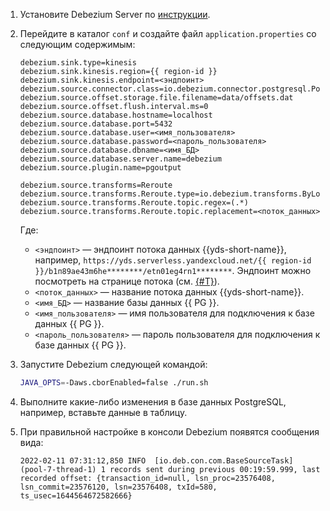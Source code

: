 1. Установите Debezium Server по [инструкции](https://debezium.io/documentation/reference/stable/operations/debezium-server.html).
1. Перейдите в каталог `conf` и создайте файл `application.properties` со следующим содержимым:

    ```text
    debezium.sink.type=kinesis
    debezium.sink.kinesis.region={{ region-id }}
    debezium.sink.kinesis.endpoint=<эндпоинт>
    debezium.source.connector.class=io.debezium.connector.postgresql.PostgresConnector
    debezium.source.offset.storage.file.filename=data/offsets.dat
    debezium.source.offset.flush.interval.ms=0
    debezium.source.database.hostname=localhost
    debezium.source.database.port=5432
    debezium.source.database.user=<имя_пользователя>
    debezium.source.database.password=<пароль_пользователя>
    debezium.source.database.dbname=<имя_БД>
    debezium.source.database.server.name=debezium
    debezium.source.plugin.name=pgoutput

    debezium.source.transforms=Reroute
    debezium.source.transforms.Reroute.type=io.debezium.transforms.ByLogicalTableRouter
    debezium.source.transforms.Reroute.topic.regex=(.*)
    debezium.source.transforms.Reroute.topic.replacement=<поток_данных>
    ```

    Где:

    * `<эндпоинт>` — эндпоинт потока данных {{yds-short-name}}, например, `https://yds.serverless.yandexcloud.net/{{ region-id }}/b1п89ae43m6he********/etn01eg4rn1********`. Эндпоинт можно посмотреть на странице потока (см. [{#T}](../../data-streams/operations/manage-streams.md#list-data-streams)).
    * `<поток_данных>` — название потока данных {{yds-short-name}}.
    * `<имя_БД>` — название базы данных {{ PG }}.
    * `<имя_пользователя>` — имя пользователя для подключения к базе данных {{ PG }}.
    * `<пароль_пользователя>` — пароль пользователя для подключения к базе данных {{ PG }}.
1. Запустите Debezium следующей командой:

    ```bash
    JAVA_OPTS=-Daws.cborEnabled=false ./run.sh
    ```

1. Выполните какие-либо изменения в базе данных PostgreSQL, например, вставьте данные в таблицу.
1. При правильной настройке в консоли Debezium появятся сообщения вида:

    ```text
    2022-02-11 07:31:12,850 INFO  [io.deb.con.com.BaseSourceTask] (pool-7-thread-1) 1 records sent during previous 00:19:59.999, last recorded offset: {transaction_id=null, lsn_proc=23576408, lsn_commit=23576120, lsn=23576408, txId=580, ts_usec=1644564672582666}
    ```
